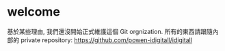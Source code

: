 # welcome 
基於某些理由, 我們還沒開始正式維護這個 Git orgnization.
所有的東西請跟隨內部的 private repository: https://github.com/powen-idigitall/idigitall

